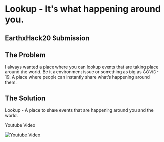 # Lookup - It's what happening around you.

## EarthxHack20 Submission

## The Problem
I always wanted a place where you can lookup events that are taking place around the world. Be it a environment issue or something as big as COVID-19.
A place where people can instantly share what's happening around them.

## The Solution
Lookup - A place to share events that are happening around you and the world.


Youtube Video

[![Youtube Video](https://img.youtube.com/vi/9tkLbXP9sR8/0.jpg)](https://www.youtube.com/watch?v=9tkLbXP9sR8)
